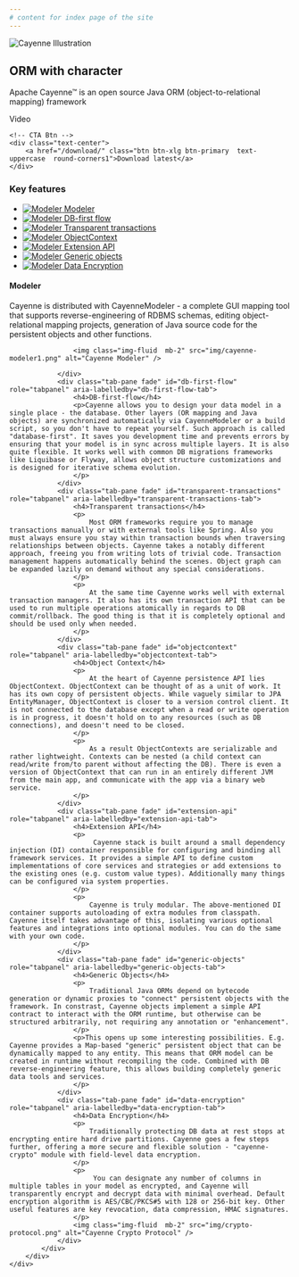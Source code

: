 ```yaml
---
# content for index page of the site
---
```

<!-- Intro -->
<section id="intro" class="pb-5">
    <div class="row align-items-center justify-content-center  mb-3">
        <div class="col-md-6  text-center">
            <img class="img-fluid  mb-2" src="img/cayenne_illustr.png" alt="Cayenne Illustration" />
            <h1 class="display-2  font-weight-normal">
                ORM
                <span class="font-weight-xlight">with</span>
                <span class="font-weight-semibold">character</span>
            </h1>
            <p class="small  font-italic">Apache Cayenne™ is an open source Java ORM (object-to-relational mapping) framework</p>
        </div>
        <div class="col-md  d-none">Video</div>
    </div>

    <!-- CTA Btn -->        
    <div class="text-center">
        <a href="/download/" class="btn btn-xlg btn-primary  text-uppercase  round-corners1">Download latest</a>
    </div>

</section>

<!-- Features -->
<section id="key-features"  class="mt-3 mb-5">
	<div class="solid-heading  mb-5">
		<h3 class="text-center  mx-3l2">Key <span class="font-weight-medium">features</span>
		</h3>
	</div>
	<div class="row no-gutters  pt-2">
		<!-- Features list -->
		<div class="col-lg-4  border border-left-0 border-top-0 border-bottom-0  mb-2">
			<ul class="nav nav-pills  justify-content-between flex-lg-column flex-nowrap">
				<li class="nav-item">
					<a class="nav-link active" data-toggle="tab" href="#modeler">
						<div class="media">
							<img class="align-self-center  mr-lg-3l2" src="img/icon_modeler.svg" alt="Modeler">
							<span class="align-self-center  d-none d-lg-block">Modeler</span>
						</div>
					</a>
				</li>
				<li class="nav-item">
					<a class="nav-link" data-toggle="tab" href="#db-first-flow">
						<div class="media">
							<img class="align-self-center  mr-lg-3l2" src="img/icon_dbfirst_flow.svg" alt="Modeler">
							<span class="align-self-center  d-none d-lg-block">DB-first flow</span>
						</div>
					</a>
				</li>
				<li class="nav-item">
					<a class="nav-link" data-toggle="tab" href="#transparent-transactions">
						<div class="media">
							<img class="align-self-center  mr-lg-3l2" src="img/icon_transp_trans.svg" alt="Modeler">
							<span class="align-self-center  d-none d-lg-block">Transparent transactions</span>
						</div>
					</a>
				</li>
				<li class="nav-item">
					<a class="nav-link" data-toggle="tab" href="#objectcontext">
						<div class="media">
							<img class="align-self-center  mr-lg-3l2" src="img/icon_object_context.svg" alt="Modeler">
							<span class="align-self-center  d-none d-lg-block">ObjectContext</span>
						</div>
					</a>
				</li>
				<li class="nav-item">
					<a class="nav-link" data-toggle="tab" href="#extension-api">
						<div class="media">
							<img class="align-self-center  mr-lg-3l2" src="img/icon_extensions.svg" alt="Modeler">
							<span class="align-self-center  d-none d-lg-block">Extension API</span>
						</div>
					</a>
				</li>
				<li class="nav-item">
					<a class="nav-link" data-toggle="tab" href="#generic-objects">
						<div class="media">
							<img class="align-self-center  mr-lg-3l2" src="img/icon_generic_objects.svg" alt="Modeler">
							<span class="align-self-center  d-none d-lg-block">Generic objects</span>
						</div>
					</a>
				</li>
				<li class="nav-item">
					<a class="nav-link" data-toggle="tab" href="#data-encryption">
						<div class="media">
							<img class="align-self-center  mr-lg-3l2" src="img/icon_data_encrypt.svg" alt="Modeler">
							<span class="align-self-center  d-none d-lg-block">Data Encryption</span>
						</div>
					</a>
				</li>
			</ul>
		</div>
		<div class="col-lg-8">
			<!-- Features Desc -->
			<div class="tab-content  px-lg-5" id="myTabContent">
				<div class="tab-pane fade show active" id="modeler" role="tabpanel" aria-labelledby="modeler-tab">
					<h4>Modeler</h4>
					<p>Cayenne is distributed with CayenneModeler - a complete GUI mapping tool that supports reverse-engineering of RDBMS schemas, editing object-relational mapping projects, generation of Java source code for the persistent objects and other functions.</p>
					
		            <img class="img-fluid  mb-2" src="img/cayenne-modeler1.png" alt="Cayenne Modeler" />

				</div>
				<div class="tab-pane fade" id="db-first-flow" role="tabpanel" aria-labelledby="db-first-flow-tab">
					<h4>DB-first-flow</h4>
					<p>Cayenne allows you to design your data model in a single place - the database. Other layers (OR mapping and Java objects) are synchronized automatically via CayenneModeler or a build script, so you don't have to repeat yourself. Such approach is called "database-first". It saves you development time and prevents errors by ensuring that your model is in sync across multiple layers. It is also quite flexible. It works well with common DB migrations frameworks like Liquibase or Flyway, allows object structure customizations and is designed for iterative schema evolution.
					</p>
				</div>
				<div class="tab-pane fade" id="transparent-transactions" role="tabpanel" aria-labelledby="transparent-transactions-tab">
					<h4>Transparent transactions</h4>
					<p>
						Most ORM frameworks require you to manage transactions manually or with external tools like Spring. Also you must always ensure you stay within transaction bounds when traversing relationships between objects. Cayenne takes a notably different approach, freeing you from writing lots of trivial code. Transaction management happens automatically behind the scenes. Object graph can be expanded lazily on demand without any special considerations. 
					</p>
					<p>
						At the same time Cayenne works well with external transaction managers. It also has its own transaction API that can be used to run multiple operations atomically in regards to DB commit/rollback. The good thing is that it is completely optional and should be used only when needed.
					</p>
				</div>
				<div class="tab-pane fade" id="objectcontext" role="tabpanel" aria-labelledby="objectcontext-tab">
					<h4>Object Context</h4>
					<p>
						At the heart of Cayenne persistence API lies ObjectContext. ObjectContext can be thought of as a unit of work. It  has its own copy of persistent objects. While vaguely similar to JPA EntityManager, ObjectContext is closer to a version control client. It is not connected to the database except when a read or write operation is in progress, it doesn't hold on to any resources (such as DB connections), and doesn't need to be closed. 
					</p>
					<p>
						As a result ObjectContexts are serializable and rather lightweight. Contexts can be nested (a child context can read/write from/to parent without affecting the DB). There is even a version of ObjectContext that can run in an entirely different JVM from the main app, and communicate with the app via a binary web service.
					</p>
				</div>
				<div class="tab-pane fade" id="extension-api" role="tabpanel" aria-labelledby="extension-api-tab">
					<h4>Extension API</h4>
					<p>
						 Cayenne stack is built around a small dependency injection (DI) container responsible for configuring and binding all framework services. It provides a simple API to define custom implementations of core services and strategies or add extensions to the existing ones (e.g. custom value types). Additionally many things can be configured via system properties.
					</p>
					<p>
						Cayenne is truly modular. The above-mentioned DI container supports autoloading of extra modules from classpath. Cayenne itself takes advantage of this, isolating various optional features and integrations into optional modules. You can do the same with your own code.
					</p>
				</div>
				<div class="tab-pane fade" id="generic-objects" role="tabpanel" aria-labelledby="generic-objects-tab">
					<h4>Generic Objects</h4>
					<p>
						Traditional Java ORMs depend on bytecode generation or dynamic proxies to "connect" persistent objects with the framework. In constrast, Cayenne objects implement a simple API contract to interact with the ORM runtime, but otherwise can be structured arbitrarily, not requiring any annotation or "enhancement".
					</p>
					<p>This opens up some interesting possibilities. E.g. Cayenne provides a Map-based "generic" persistent object that can be dynamically mapped to any entity. This means that ORM model can be created in runtime without recompiling the code. Combined with DB reverse-engineering feature, this allows building completely generic data tools and services.
					</p>
				</div>
				<div class="tab-pane fade" id="data-encryption" role="tabpanel" aria-labelledby="data-encryption-tab">
					<h4>Data Encryption</h4>
					<p>
						Traditionally protecting DB data at rest stops at encrypting entire hard drive partitions. Cayenne goes a few steps further, offering a more secure and flexible solution - "cayenne-crypto" module with field-level data encryption. 
					</p>
					<p>
						 You can designate any number of columns in multiple tables in your model as encrypted, and Cayenne will transparently encrypt and decrypt data with minimal overhead. Default encryption algorithm is AES/CBC/PKCS#5 with 128 or 256-bit key. Other useful features are key revocation, data compression, HMAC signatures.
					</p>
		            <img class="img-fluid  mb-2" src="img/crypto-protocol.png" alt="Cayenne Crypto Protocol" />
				</div>
			</div>
		</div>
	</div>
</section>